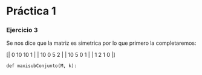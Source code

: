 # Práctica 1

### Ejercicio 3
Se nos dice que la matriz es simetrica por lo que primero la completaremos:

[| 0 10 10 1 |
 | 10 0 5 2 |
 | 10 5 0 1 |
 | 1 2 1 0 |]

    def maxisubConjunto(M, k):
        

